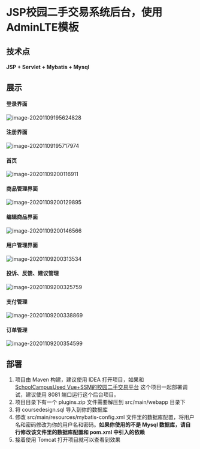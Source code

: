 # JSP校园二手交易系统后台，使用AdminLTE模板
## 技术点
#### JSP + Servlet + Mybatis + Mysql
## 展示
#### 登录界面
![image-20201109195624828](http://image.xuanyuwq.top//image/image-20201109195624828.png)
#### 注册界面
![image-20201109195717974](http://image.xuanyuwq.top//image/image-20201109195717974.png)
#### 首页
![image-20201109200116911](http://image.xuanyuwq.top//image/image-20201109200116911.png)
#### 商品管理界面
![image-20201109200129895](http://image.xuanyuwq.top//image/image-20201109200129895.png)
#### 编辑商品界面
![image-20201109200146566](http://image.xuanyuwq.top//image/image-20201109200146566.png)
#### 用户管理界面

![image-20201109200313534](http://image.xuanyuwq.top//image/image-20201109200313534.png)

#### 投诉、反馈、建议管理

![image-20201109200325759](http://image.xuanyuwq.top//image/image-20201109200325759.png)

#### 支付管理

![image-20201109200338869](http://image.xuanyuwq.top//image/image-20201109200338869.png)

#### 订单管理

![image-20201109200354599](http://image.xuanyuwq.top//image/image-20201109200354599.png)



## 部署

1. 项目由 Maven 构建，建议使用 IDEA 打开项目，如果和 [SchoolCampusUsed Vue+SSM的校园二手交易平台](https://github.com/jdassd/SchoolCampusUsed) 这个项目一起部署调试，建议使用 8081 端口运行这个后台项目。
2. 项目目录下有一个 plugins.zip 文件需要解压到 src/main/webapp 目录下
3. 将 coursedesign.sql 导入到你的数据库
4. 修改 src/main/resources/mybatis-config.xml 文件里的数据库配置，将用户名和密码修改为你的用户名和密码。**如果你使用的不是 Mysql 数据库，请自行修改该文件里的数据库配置和 pom.xml 中引入的依赖**
5. 接着使用 Tomcat 打开项目就可以查看到效果

